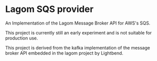 # Lagom SQS provider

An Implementation of the Lagom Message Broker API for AWS's SQS.

This project is currently still an early experiment and is not suitable for production use.

This project is derived from the kafka implementation of the message broker 
API embedded in the lagom project by Lightbend.
